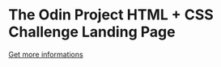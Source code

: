 # The Odin Project HTML + CSS Challenge Landing Page
[Get more informations](https://www.theodinproject.com/lessons/foundations-landing-page)
